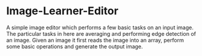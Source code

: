 # Image-Learner-Editor
A simple image editor which performs a few basic tasks on an input image. The particular tasks in here are averaging and performing edge detection of an image. Given an image it first reads the image into an array, perform some basic operations and generate the output image. 
